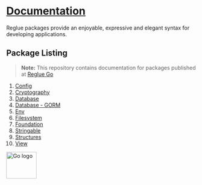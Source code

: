# [Documentation](https://reglue4go.github.io/docs)

Reglue packages provide an enjoyable, expressive and elegant syntax for developing applications.

## Package Listing

> **Note:** This repository contains documentation for packages published at [Reglue Go](https://github.com/reglue4go)

1.  [Config](https://reglue4go.github.io/docs/config)
1.  [Cryptography](https://reglue4go.github.io/docs/cryptography)
1.  [Database](https://reglue4go.github.io/docs/db)
1.  [Database - GORM](https://reglue4go.github.io/docs/db4gorm)
1.  [Env](https://reglue4go.github.io/docs/env/)
1.  [Filesystem](https://reglue4go.github.io/docs/filesystem/)
1.  [Foundation](https://reglue4go.github.io/docs/foundation/)
1.  [Stringable](https://reglue4go.github.io/docs/stringable/)
1.  [Structures](https://reglue4go.github.io/docs/structures/)
1.  [View](https://reglue4go.github.io/docs/view/)

<img src="https://reglue4go.github.io/docs/img/go/Go-Logo_Blue.svg" width="80" height="70.8" alt="Go logo">
